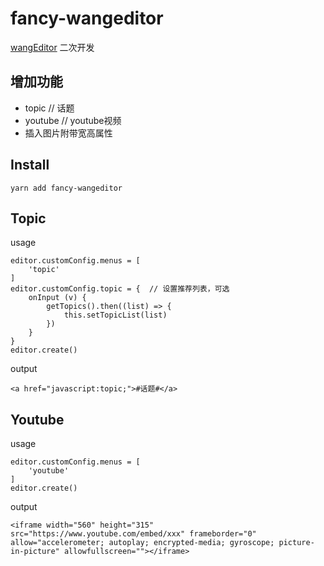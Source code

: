 
# fancy-wangeditor

[wangEditor](http://wangEditor.github.io/) 二次开发

## 增加功能

- topic // 话题
- youtube // youtube视频
- 插入图片附带宽高属性

## Install

```
yarn add fancy-wangeditor
```

## Topic

usage
```
editor.customConfig.menus = [
    'topic'
]
editor.customConfig.topic = {  // 设置推荐列表，可选
    onInput (v) {
        getTopics().then((list) => {
            this.setTopicList(list)
        })
    }
}
editor.create()
```
output
```
<a href="javascript:topic;">#话题#</a>
```

## Youtube

usage
```
editor.customConfig.menus = [
    'youtube'
]
editor.create()
```
output
```
<iframe width="560" height="315" src="https://www.youtube.com/embed/xxx" frameborder="0" allow="accelerometer; autoplay; encrypted-media; gyroscope; picture-in-picture" allowfullscreen=""></iframe>
```
